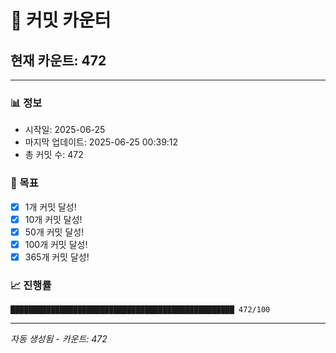 # 🔢 커밋 카운터

## 현재 카운트: 472

---

### 📊 정보
- 시작일: 2025-06-25
- 마지막 업데이트: 2025-06-25 00:39:12
- 총 커밋 수: 472

### 🎯 목표
- [x] 1개 커밋 달성!
- [x] 10개 커밋 달성!
- [x] 50개 커밋 달성!
- [x] 100개 커밋 달성!
- [x] 365개 커밋 달성!

### 📈 진행률
```
██████████████████████████████████████████████████ 472/100
```

---
*자동 생성됨 - 카운트: 472*
